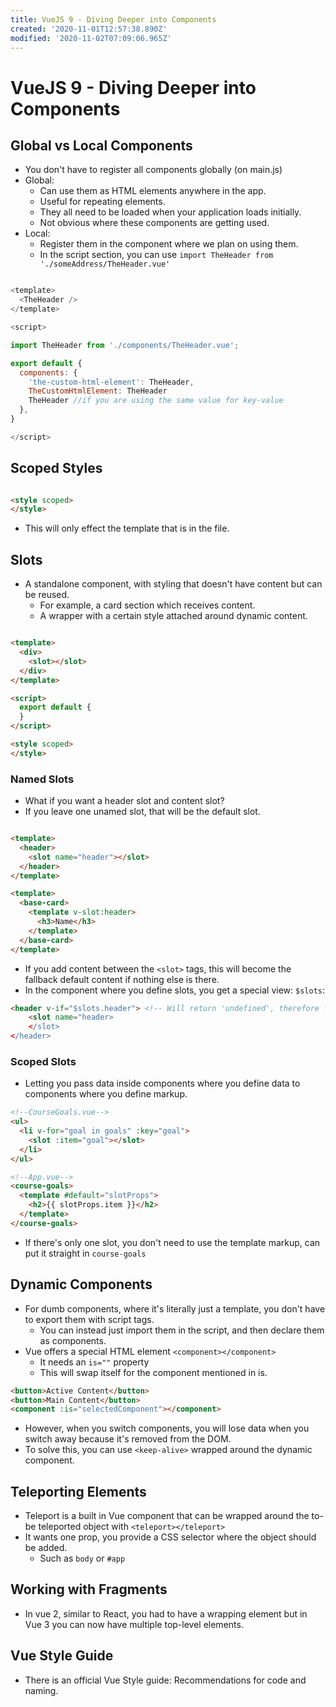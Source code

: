 ```yaml
---
title: VueJS 9 - Diving Deeper into Components
created: '2020-11-01T12:57:38.890Z'
modified: '2020-11-02T07:09:06.965Z'
---
```


# VueJS 9 - Diving Deeper into Components

## Global vs Local Components

* You don't have to register all components globally (on main.js)
* Global:
  * Can use them as HTML elements anywhere in the app.
  * Useful for repeating elements.
  * They all need to be loaded when your application loads initially.
  * Not obvious where these components are getting used.
* Local:
  * Register them in the component where we plan on using them.
  * In the script section, you can use `import TheHeader from './someAddress/TheHeader.vue'`

```javascript

<template>
  <TheHeader />
</template>

<script>

import TheHeader from './components/TheHeader.vue';

export default {
  components: {
    'the-custom-html-element': TheHeader,
    TheCustomHtmlElement: TheHeader
    TheHeader //if you are using the same value for key-value
  },
}

</script>

```

## Scoped Styles

```html

<style scoped>
</style>

```
* This will only effect the template that is in the file.

## Slots

* A standalone component, with styling that doesn't have content but can be reused.
  * For example, a card section which receives content.
  * A wrapper with a certain style attached around dynamic content.

```html

<template>
  <div>
    <slot></slot>
  </div>
</template>

<script>
  export default {
  }
</script>

<style scoped>
</style>
```

### Named Slots

* What if you want a header slot and content slot?
* If you leave one unamed slot, that will be the default slot.

```html

<template>
  <header>
    <slot name="header"></slot>
  </header>
</template>

<template>
  <base-card>
    <template v-slot:header>
      <h3>Name</h3>
    </template>
  </base-card>
</template>

```

* If you add content between the `<slot>` tags, this will become the fallback default content if nothing else is there.
* In the component where you define slots, you get a special view: `$slots`:

```html
<header v-if="$slots.header"> <!-- Will return 'undefined', therefore false -->
    <slot name="header>
    </slot>
</header>

```

### Scoped Slots

* Letting you pass data inside components where you define data to components where you define markup.

```html
<!--CourseGoals.vue-->
<ul>
  <li v-for="goal in goals" :key="goal">
    <slot :item="goal"></slot>
  </li>
</ul>

<!--App.vue-->
<course-goals>
  <template #default="slotProps">
    <h2>{{ slotProps.item }}</h2>
  </template>
</course-goals>
```
* If there's only one slot, you don't need to use the template markup, can put it straight in `course-goals`

## Dynamic Components

* For dumb components, where it's literally just a template, you don't have to export them with script tags.
  * You can instead just import them in the script, and then declare them as components.
* Vue offers a special HTML element `<component></component>`
  * It needs an `is=""` property
  * This will swap itself for the component mentioned in is.

```html
<button>Active Content</button>
<button>Main Content</button>
<component :is="selectedComponent"></component>
```
* However, when you switch components, you will lose data when you switch away because it's removed from the DOM.
* To solve this, you can use `<keep-alive>` wrapped around the dynamic component.

## Teleporting Elements

* Teleport is a built in Vue component that can be wrapped around the to-be teleported object with `<teleport></teleport>`
* It wants one prop, you provide a CSS selector where the object should be added.
  * Such as `body` or `#app`

## Working with Fragments

* In vue 2, similar to React, you had to have a wrapping element but in Vue 3 you can now have multiple top-level elements.

## Vue Style Guide

* There is an official Vue Style guide: Recommendations for code and naming.








